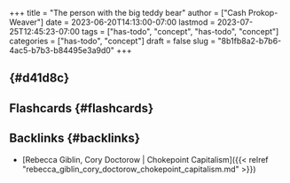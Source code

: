 +++
title = "The person with the big teddy bear"
author = ["Cash Prokop-Weaver"]
date = 2023-06-20T14:13:00-07:00
lastmod = 2023-07-25T12:45:23-07:00
tags = ["has-todo", "concept", "has-todo", "concept"]
categories = ["has-todo", "concept"]
draft = false
slug = "8b1fb8a2-b7b6-4ac5-b7b3-b84495e3a9d0"
+++

##  {#d41d8c}


## Flashcards {#flashcards}


## Backlinks {#backlinks}

-   [Rebecca Giblin, Cory Doctorow | Chokepoint Capitalism]({{< relref "rebecca_giblin_cory_doctorow_chokepoint_capitalism.md" >}})
